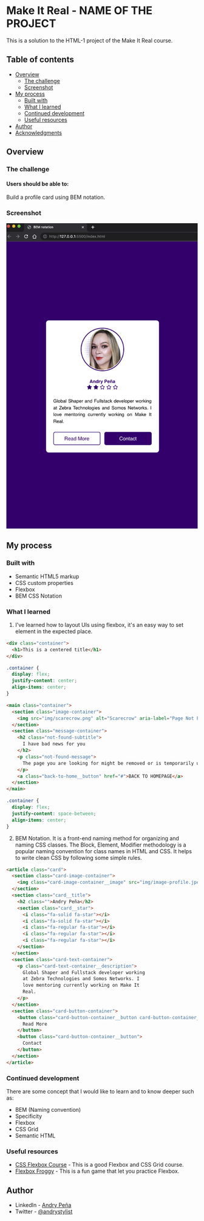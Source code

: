 # Make It Real - NAME OF THE PROJECT

This is a solution to the HTML-1 project of the Make It Real course.

## Table of contents

- [Overview](#overview)
  - [The challenge](#the-challenge)
  - [Screenshot](#screenshot)
- [My process](#my-process)
  - [Built with](#built-with)
  - [What I learned](#what-i-learned)
  - [Continued development](#continued-development)
  - [Useful resources](#useful-resources)
- [Author](#author)
- [Acknowledgments](#acknowledgments)


## Overview

### The challenge

#### Users should be able to:

Build a profile card using BEM notation.

### Screenshot

![Profile Card](./screenshots/Screen%20Shot%202023-06-22%20at%2011.05.52%20PM.png)


## My process

### Built with

- Semantic HTML5 markup
- CSS custom properties
- Flexbox
- BEM CSS Notation

### What I learned

1. I've learned how to layout UIs using flexbox, it's an easy way to set element in the expected place.

```html
<div class="container">
  <h1>This is a centered title</h1>
</div>
```
```css
.container {
  display: flex;
  justify-content: center;
  align-items: center;
}
```

```html
<main class="container">
  <section class="image-container">
    <img src="img/scarecrow.png" alt="Scarecrow" aria-label="Page Not Found Image" />
  </section>
  <section class="message-container">
    <h2 class="not-found-subtitle">
      I have bad news for you
    </h2>
    <p class="not-found-message">
      The page you are looking for might be removed or is temporarily unavailable
    </p>
    <a class="back-to-home__button" href="#">BACK TO HOMEPAGE</a>
  </section>
</main>
```
```css
.container {
  display: flex;
  justify-content: space-between;
  align-items: center;
}
```

2. BEM Notation. It is a front-end naming method for organizing and naming CSS classes. The Block, Element, Modifier methodology is a popular naming convention for class names in HTML and CSS. It helps to write clean CSS by following some simple rules.

```html
<article class="card">
  <section class="card-image-container">
    <img class="card-image-container__image" src="img/image-profile.jpeg" alt="image-profile">
  </section>
  <section class="card__title">
    <h2 class="">Andry Peña</h2>
    <section class="card__star">
      <i class="fa-solid fa-star"></i>
      <i class="fa-solid fa-star"></i>
      <i class="fa-regular fa-star"></i>
      <i class="fa-regular fa-star"></i>
      <i class="fa-regular fa-star"></i>
    </section>
  </section>
  <section class="card-text-container">
    <p class="card-text-container__description">
      Global Shaper and Fullstack developer working
      at Zebra Technologies and Somos Networks. I
      love mentoring currently working on Make It
      Real.
    </p>
  </section>
  <section class="card-button-container">
    <button class="card-button-container__button card-button-container__button--transparent">
      Read More
    </button>
    <button class="card-button-container__button">
      Contact
    </button>
  </section>
</article>
```


### Continued development

There are some concept that I would like to learn and to know deeper such as:

- BEM (Naming convention)
- Specificity
- Flexbox
- CSS Grid
- Semantic HTML

### Useful resources

- [CSS Flexbox Course](https://app.ed.team/cursos/flexbox-grid/) - This is a good Flexbox and CSS Grid course.
- [Flexbox Froggy](https://flexboxfroggy.com/#es) - This is a fun game that let you practice Flexbox.

## Author

- LinkedIn - [Andry Peña](https://www.linkedin.com/in/andrystylist/)
- Twitter - [@andrystylist](https://www.twitter.com/andrystylist)
